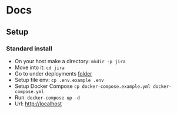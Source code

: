 # Docs

## Setup

### Standard install

- On your host make a directory: `mkdir -p jira`
- Move into it: `cd jira`
- Go to under deployments [folder](https://github.com/SindriaInc/jira-software/tree/master/deployments)
- Setup file env: `cp .env.example .env`
- Setup Docker Compose `cp docker-compose.example.yml docker-compose.yml`
- Run: `docker-compose up -d`
- Url: [http://localhost](http://localhost)
